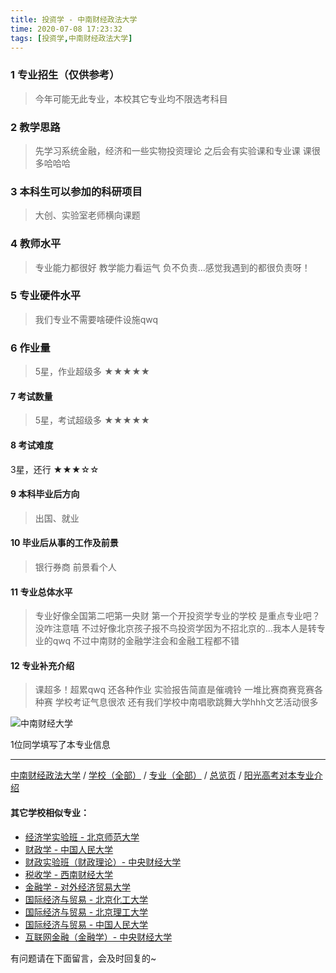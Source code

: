 ```yaml
---
title: 投资学 - 中南财经政法大学
time: 2020-07-08 17:23:32
tags: [投资学,中南财经政法大学]
---
```

### 1 专业招生（仅供参考）  
> 今年可能无此专业，本校其它专业均不限选考科目 


### 2 教学思路
> 先学习系统金融，经济和一些实物投资理论
之后会有实验课和专业课
课很多哈哈哈


### 3 本科生可以参加的科研项目
>  大创、实验室老师横向课题


### 4 教师水平
> 专业能力都很好
教学能力看运气
负不负责...感觉我遇到的都很负责呀！


### 5 专业硬件水平
> 我们专业不需要啥硬件设施qwq


### 6 作业量
>5星，作业超级多
★★★★★


#### 7 考试数量
>5星，考试超级多
★★★★★


#### 8 考试难度
> 
3星，还行
★★★☆☆



#### 9 本科毕业后方向
> 出国、就业


#### 10 毕业后从事的工作及前景
> 银行券商
前景看个人


#### 11 专业总体水平
> 专业好像全国第二吧第一央财
第一个开投资学专业的学校
是重点专业吧？没咋注意嘻
不过好像北京孩子报不鸟投资学因为不招北京的...我本人是转专业的qwq 不过中南财的金融学注会和金融工程都不错

#### 12 专业补充介绍
> 课超多！超累qwq 还各种作业 实验报告简直是催魂铃
一堆比赛商赛竞赛各种赛
学校考证气息很浓 
还有我们学校中南唱歌跳舞大学hhh文艺活动很多


![中南财经大学](http://upload-images.jianshu.io/upload_images/6206192-9c6e04188cccc8f7.jpeg?imageMogr2/auto-orient/strip%7CimageView2/2/w/1240)

1位同学填写了本专业信息
***
[中南财经政法大学](https://univgo.github.io/2020/07/08/e0f7b3b28bab) / [学校（全部）](https://univgo.github.io/2020/07/08/3efa6bcca419) / [专业（全部）](https://univgo.github.io/2020/07/08/2d4c6d3552c2) / [总览页](https://univgo.github.io/2020/07/08/445daeb4fa00) / [阳光高考对本专业介绍](http://gaokao.chsi.com.cn/sch/zyk/view.do?schId=73396045&specId=73381127)

#### 其它学校相似专业：
- [经济学实验班 - 北京师范大学](https://univgo.github.io/2020/07/08/905157b079f8)
- [财政学 - 中国人民大学](https://univgo.github.io/2020/07/08/907902d05d20)
- [财政实验班（财政理论）- 中央财经大学](https://univgo.github.io/2020/07/08/543b7d175909)
- [税收学 - 西南财经大学](https://univgo.github.io/2020/07/08/428c6ac632e9)
- [金融学 - 对外经济贸易大学](https://univgo.github.io/2020/07/08/bc445a9150dc)
- [国际经济与贸易 - 北京化工大学](https://univgo.github.io/2020/07/08/f143f17287d2)
- [国际经济与贸易 - 北京理工大学](https://univgo.github.io/2020/07/08/ebab770158ac)
- [国际经济与贸易 - 中国人民大学](https://univgo.github.io/2020/07/08/8b305bffe600)
- [互联网金融（金融学）- 中央财经大学](https://univgo.github.io/2020/07/08/6125dd390a4c)

有问题请在下面留言，会及时回复的~